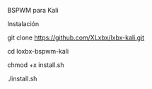 
BSPWM para Kali 

Instalación 

git clone https://github.com/XLxbx/lxbx-kali.git

cd loxbx-bspwm-kali

chmod +x install.sh

./install.sh

